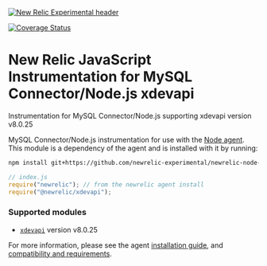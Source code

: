 [![New Relic Experimental header](https://github.com/newrelic/open-source-office/raw/master/examples/categories/images/Experimental.png)](https://github.com/newrelic/open-source-office/blob/master/examples/categories/index.md#new-relic-experimental)

[![Coverage Status][1]][2]

# New Relic JavaScript Instrumentation for MySQL Connector/Node.js xdevapi

Instrumentation for MySQL Connector/Node.js supporting xdevapi version v8.0.25

MySQL Connector/Node.js instrumentation for use with the [Node agent](https://github.com/newrelic/node-newrelic).
This module is a dependency of the agent and is installed with it by running:

```sh
npm install git+https://github.com/newrelic-experimental/newrelic-node-xdevapi
```

```js
// index.js
require("newrelic"); // from the newrelic agent install
require("@newrelic/xdevapi");
```

### Supported modules

- [`xdevapi`](https://www.npmjs.com/package/@mysql/xdevapi) version v8.0.25

For more information, please see the agent [installation guide][3], and
[compatibility and requirements][4].

[1]: https://coveralls.io/repos/github/newrelic/node-newrelic-xdevapi/badge.svg?branch=master
[2]: https://coveralls.io/github/newrelic/node-newrelic-xdevapi?branch=master
[3]: https://docs.newrelic.com/docs/agents/nodejs-agent/installation-configuration/install-nodejs-agent
[4]: https://docs.newrelic.com/docs/agents/nodejs-agent/getting-started/compatibility-requirements-nodejs-agent
